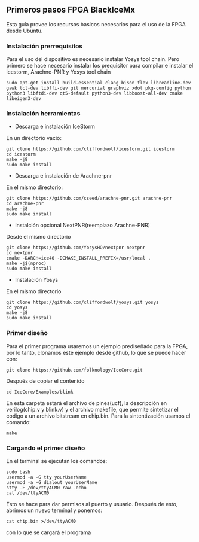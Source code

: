 



## Primeros pasos FPGA BlackIceMx

Esta guía provee los recursos basicos necesarios para el uso de la FPGA desde Ubuntu.

### Instalación prerrequisitos

 Para el uso del dispositivo es necesario instalar Yosys tool chain. Pero primero se hace necesario instalar los prequisitor para compilar e instalar el icestorm, Arachne-PNR y Yosys tool chain 

	sudo apt-get install build-essential clang bison flex libreadline-dev gawk tcl-dev libffi-dev git mercurial graphviz xdot pkg-config python python3 libftdi-dev qt5-default python3-dev libboost-all-dev cmake libeigen3-dev

### Instalación herramientas

* Descarga e instalación IceStorm 

En un directorio vacío:

 	git clone https://github.com/cliffordwolf/icestorm.git icestorm
	cd icestorm
	make -j8
	sudo make install
					
* Descarga e instalación de Arachne-pnr
				
En el mismo directorio:

	git clone https://github.com/cseed/arachne-pnr.git arachne-pnr
	cd arachne-pnr
	make -j8
	sudo make install
					
* Instalción opcional NextPNR(reemplazo Arachne-PNR)

Desde el mismo directorio 

	git clone https://github.com/YosysHQ/nextpnr nextpnr
	cd nextpnr
	cmake -DARCH=ice40 -DCMAKE_INSTALL_PREFIX=/usr/local .
	make -j$(nproc)
	sudo make install

* Instalación Yosys 

En el mismo directorio 

	git clone https://github.com/cliffordwolf/yosys.git yosys
	cd yosys
	make -j8
	sudo make install


### Primer diseño

Para el primer programa usaremos un ejemplo prediseñado para la FPGA, por lo tanto, clonamos este ejemplo desde github, lo que se puede hacer con:

	git clone https://github.com/folknology/IceCore.git

Después de copiar el contenido

	cd IceCore/Examples/blink

En esta carpeta estará el archivo de pines(ucf), la descripción en verilog(chip.v y blink.v) y el archivo makefile, que permite sintetizar el codigo a un archivo bitstream en chip.bin. Para la sintentización usamos el comando: 

	make

### Cargando el primer diseño 

En el terminal se ejecutan los comandos:

	sudo bash
	usermod -a -G tty yourUserName
	usermod -a -G dialout yourUserName
	stty -F /dev/ttyACM0 raw -echo
	cat /dev/ttyACM0

Esto se hace para dar permisos al puerto y usuario. Después de esto, abrimos un nuevo terminal y ponemos:

	cat chip.bin >/dev/ttyACM0 

con lo que se cargará el programa 




